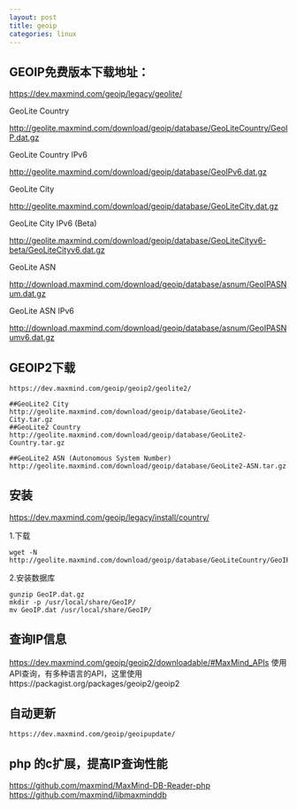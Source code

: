 ```yaml
---
layout: post
title: geoip
categories: linux
---
```



## GEOIP免费版本下载地址：
https://dev.maxmind.com/geoip/legacy/geolite/

GeoLite Country

http://geolite.maxmind.com/download/geoip/database/GeoLiteCountry/GeoIP.dat.gz

GeoLite Country IPv6

http://geolite.maxmind.com/download/geoip/database/GeoIPv6.dat.gz

GeoLite City	

http://geolite.maxmind.com/download/geoip/database/GeoLiteCity.dat.gz

GeoLite City IPv6 (Beta)

http://geolite.maxmind.com/download/geoip/database/GeoLiteCityv6-beta/GeoLiteCityv6.dat.gz

GeoLite ASN

http://download.maxmind.com/download/geoip/database/asnum/GeoIPASNum.dat.gz

GeoLite ASN IPv6

http://download.maxmind.com/download/geoip/database/asnum/GeoIPASNumv6.dat.gz


## GEOIP2下载
```
https://dev.maxmind.com/geoip/geoip2/geolite2/

##GeoLite2 City
http://geolite.maxmind.com/download/geoip/database/GeoLite2-City.tar.gz
##GeoLite2 Country
http://geolite.maxmind.com/download/geoip/database/GeoLite2-Country.tar.gz

##GeoLite2 ASN (Autonomous System Number)
http://geolite.maxmind.com/download/geoip/database/GeoLite2-ASN.tar.gz
```

## 安装
https://dev.maxmind.com/geoip/legacy/install/country/

1.下载
```
wget -N http://geolite.maxmind.com/download/geoip/database/GeoLiteCountry/GeoIP.dat.gz
```

2.安装数据库
```
gunzip GeoIP.dat.gz
mkdir -p /usr/local/share/GeoIP/
mv GeoIP.dat /usr/local/share/GeoIP/
```


## 查询IP信息
https://dev.maxmind.com/geoip/geoip2/downloadable/#MaxMind_APIs
使用API查询，有多种语言的API，这里使用https://packagist.org/packages/geoip2/geoip2


## 自动更新
```
https://dev.maxmind.com/geoip/geoipupdate/
```

## php 的c扩展，提高IP查询性能
https://github.com/maxmind/MaxMind-DB-Reader-php
https://github.com/maxmind/libmaxminddb



